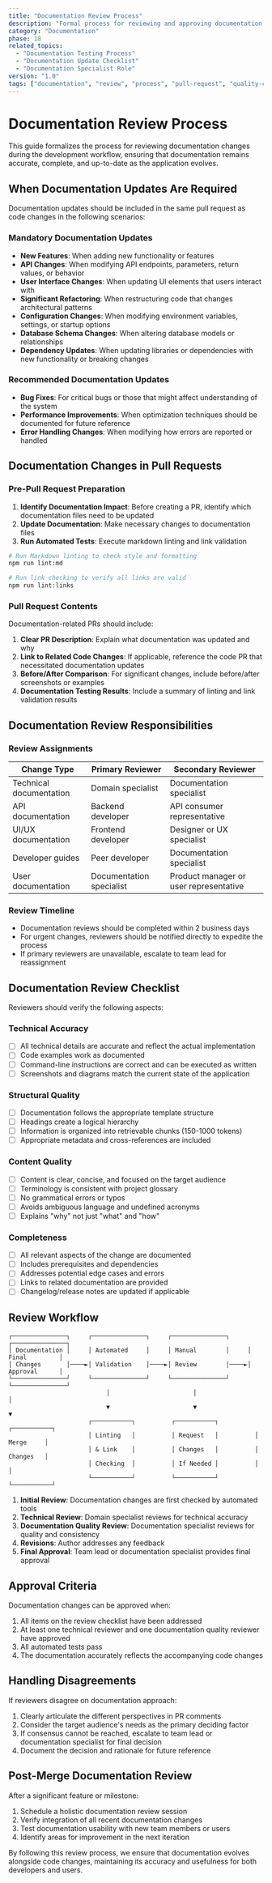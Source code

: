 ```yaml
---
title: "Documentation Review Process"
description: "Formal process for reviewing and approving documentation changes alongside code development"
category: "Documentation"
phase: 18
related_topics:
  - "Documentation Testing Process"
  - "Documentation Update Checklist"
  - "Documentation Specialist Role"
version: "1.0"
tags: ["documentation", "review", "process", "pull-request", "quality-control"]
---
```


# Documentation Review Process

This guide formalizes the process for reviewing documentation changes during the development workflow, ensuring that documentation remains accurate, complete, and up-to-date as the application evolves.

## When Documentation Updates Are Required

Documentation updates should be included in the same pull request as code changes in the following scenarios:

### Mandatory Documentation Updates

- **New Features**: When adding new functionality or features
- **API Changes**: When modifying API endpoints, parameters, return values, or behavior
- **User Interface Changes**: When updating UI elements that users interact with
- **Significant Refactoring**: When restructuring code that changes architectural patterns
- **Configuration Changes**: When modifying environment variables, settings, or startup options
- **Database Schema Changes**: When altering database models or relationships
- **Dependency Updates**: When updating libraries or dependencies with new functionality or breaking changes

### Recommended Documentation Updates

- **Bug Fixes**: For critical bugs or those that might affect understanding of the system
- **Performance Improvements**: When optimization techniques should be documented for future reference
- **Error Handling Changes**: When modifying how errors are reported or handled

## Documentation Changes in Pull Requests

### Pre-Pull Request Preparation

1. **Identify Documentation Impact**: Before creating a PR, identify which documentation files need to be updated
2. **Update Documentation**: Make necessary changes to documentation files
3. **Run Automated Tests**: Execute markdown linting and link validation

```bash
# Run Markdown linting to check style and formatting
npm run lint:md

# Run link checking to verify all links are valid
npm run lint:links
```

### Pull Request Contents

Documentation-related PRs should include:

1. **Clear PR Description**: Explain what documentation was updated and why
2. **Link to Related Code Changes**: If applicable, reference the code PR that necessitated documentation updates
3. **Before/After Comparison**: For significant changes, include before/after screenshots or examples
4. **Documentation Testing Results**: Include a summary of linting and link validation results

## Documentation Review Responsibilities

### Review Assignments

| Change Type | Primary Reviewer | Secondary Reviewer |
|-------------|------------------|-------------------|
| Technical documentation | Domain specialist | Documentation specialist |
| API documentation | Backend developer | API consumer representative |
| UI/UX documentation | Frontend developer | Designer or UX specialist |
| Developer guides | Peer developer | Documentation specialist |
| User documentation | Documentation specialist | Product manager or user representative |

### Review Timeline

- Documentation reviews should be completed within 2 business days
- For urgent changes, reviewers should be notified directly to expedite the process
- If primary reviewers are unavailable, escalate to team lead for reassignment

## Documentation Review Checklist

Reviewers should verify the following aspects:

### Technical Accuracy

- [ ] All technical details are accurate and reflect the actual implementation
- [ ] Code examples work as documented
- [ ] Command-line instructions are correct and can be executed as written
- [ ] Screenshots and diagrams match the current state of the application

### Structural Quality

- [ ] Documentation follows the appropriate template structure
- [ ] Headings create a logical hierarchy
- [ ] Information is organized into retrievable chunks (150-1000 tokens)
- [ ] Appropriate metadata and cross-references are included

### Content Quality

- [ ] Content is clear, concise, and focused on the target audience
- [ ] Terminology is consistent with project glossary
- [ ] No grammatical errors or typos
- [ ] Avoids ambiguous language and undefined acronyms
- [ ] Explains "why" not just "what" and "how"

### Completeness

- [ ] All relevant aspects of the change are documented
- [ ] Includes prerequisites and dependencies
- [ ] Addresses potential edge cases and errors
- [ ] Links to related documentation are provided
- [ ] Changelog/release notes are updated if applicable

## Review Workflow

```
┌───────────────┐     ┌───────────────┐     ┌───────────────┐     ┌───────────────┐
│ Documentation │     │ Automated     │     │ Manual        │     │ Final         │
│ Changes       │────►│ Validation    │────►│ Review        │────►│ Approval      │
└───────────────┘     └───────────────┘     └───────────────┘     └───────────────┘
                           │                       │                      │
                           ▼                       ▼                      ▼
                      ┌───────────┐          ┌───────────┐          ┌───────────┐
                      │ Linting   │          │ Request   │          │ Merge     │
                      │ & Link    │          │ Changes   │          │ Changes   │
                      │ Checking  │          │ If Needed │          │           │
                      └───────────┘          └───────────┘          └───────────┘
```

1. **Initial Review**: Documentation changes are first checked by automated tools
2. **Technical Review**: Domain specialist reviews for technical accuracy
3. **Documentation Quality Review**: Documentation specialist reviews for quality and consistency
4. **Revisions**: Author addresses any feedback
5. **Final Approval**: Team lead or documentation specialist provides final approval

## Approval Criteria

Documentation changes can be approved when:

1. All items on the review checklist have been addressed
2. At least one technical reviewer and one documentation quality reviewer have approved
3. All automated tests pass
4. The documentation accurately reflects the accompanying code changes

## Handling Disagreements

If reviewers disagree on documentation approach:

1. Clearly articulate the different perspectives in PR comments
2. Consider the target audience's needs as the primary deciding factor
3. If consensus cannot be reached, escalate to team lead or documentation specialist for final decision
4. Document the decision and rationale for future reference

## Post-Merge Documentation Review

After a significant feature or milestone:

1. Schedule a holistic documentation review session
2. Verify integration of all recent documentation changes
3. Test documentation usability with new team members or users
4. Identify areas for improvement in the next iteration

By following this review process, we ensure that documentation evolves alongside code changes, maintaining its accuracy and usefulness for both developers and users.